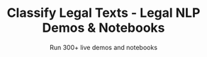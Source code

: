 ---
layout: demopagenew
title: Classify Legal Texts - Legal NLP Demos & Notebooks
seotitle: 'Legal NLP: Classify Legal Texts - John Snow Labs'
subtitle: Run 300+ live demos and notebooks
full_width: true
permalink: /legal_text_classification
key: demo
nav_key: demo
article_header:
  type: demo
license: false
mode: immersivebg
show_edit_on_github: false
show_date: false
data:
  sections:  
    - secheader: yes
      secheader:
        - subtitle: Classify Legal Texts - Live Demos & Notebooks
          activemenu: legal_text_classification
      source: yes
      source:         
        - title: Classify hundreds types of clauses (Binary - clause detected or not)
          id: legal_clauses_classification    
          image: 
              src: /assets/images/Legal_Clauses_Classification.svg
          excerpt: These models check for specific clauses in legal texts, returning them (for example, "investments", "loans", etc. ) or “other” if the clause was not found.
          actions:
          - text: Live Demo
            type: normal
            url: https://demo.johnsnowlabs.com/legal/CLASSIFY_LEGAL_CLAUSES/
          - text: Colab
            type: blue_btn
            url: https://github.com/JohnSnowLabs/spark-nlp-workshop/blob/master/legal-nlp/04.0.Clause_Document_Classification.ipynb
        - title: Classify 15 types of clauses (Multilabel)  
          id: classify_texts_15_types_legal_clauses     
          image: 
              src: /assets/images/Classify_texts_into_15_types_of_legal_clauses.svg
          excerpt: Using Multilabel Document Classification, where several classes can be assigned to a text, this demo will analyse and provide the best class or classes given an input text. This demo can be used to detect relevant clauses in a legal text.
          actions:
          - text: Live Demo
            type: normal
            url: https://demo.johnsnowlabs.com/legal/LEGMULTICLF_LEDGAR/
          - text: Colab
            type: blue_btn
            url: https://github.com/JohnSnowLabs/spark-nlp-workshop/blob/master/legal-nlp/04.0.Clause_Document_Classification.ipynb
        - title: Classify Law Stack Exchange Questions
          id: classify_law_stack_exchange_questions    
          image: 
              src: /assets/images/Classify_Law_Stack_Exchange_Questions.svg
          excerpt: This demo classifies a wide variety of legal issues. The model demonstrates remarkable proficiency in predicting `business`, `constitutional-law`, `contract-law`, `copyright`, `criminal-law`, `employment`, `liability`, `privacy`, `tax-law`, and `trademark`.
          actions:
          - text: Live Demo
            type: normal
            url: https://demo.johnsnowlabs.com/legal/CLASSIFICATION_LAW_EXCHANGE/
          - text: Colab
            type: blue_btn
            url: https://github.com/JohnSnowLabs/spark-nlp-workshop/blob/master/legal-nlp/04.0.Clause_Document_Classification.ipynb
        - title: Classify Judgements Clauses 
          id: classify_judgements_clauses      
          image: 
              src: /assets/images/Classify_Judgements_Clauses.svg
          excerpt: These models analyze and identify if a clause is a decision, talks about a legal basis, a legitimate purpose, etc. and if an argument has been started by the ECHR, Commission/Chamber, the State, Third Parties, etc.
          actions:
          - text: Live Demo
            type: normal
            url: https://demo.johnsnowlabs.com/legal/LEG_JUDGEMENTS_CLF/
          - text: Colab
            type: blue_btn
            url: https://github.com/JohnSnowLabs/spark-nlp-workshop/blob/master/legal-nlp/04.0.Clause_Document_Classification.ipynb
        - title: Classify Document into their Legal Type  
          id: classify_document_legal_type       
          image: 
              src: /assets/images/Classify_Document_into_their_Legal_Type.svg
          excerpt: This demo shows how to classify long texts / documents into a subsample of 8 different types.
          actions:
          - text: Live Demo
            type: normal
            url: https://demo.johnsnowlabs.com/legal/CLASSIFY_LEGAL_DOCUMENTS/
          - text: Colab
            type: blue_btn
            url: https://colab.research.google.com/github/JohnSnowLabs/spark-nlp-workshop/blob/master/tutorials/streamlit_notebooks/legal/CLASSIFY_LEGAL_DOCUMENTS.ipynb
        - title: Classify Swiss Judgements Documents  
          id: classify_swiss_judgements_documents       
          image: 
              src: /assets/images/Classify_Swiss_Judgements_Documents.svg
          excerpt: This demo shows how to classify Swiss Judgements documents in English, German, French, Italian into Civil Law, Insurance Law, Public Law, Social Law, Penal Law or Other.
          actions:
          - text: Live Demo
            type: normal
            url: https://demo.johnsnowlabs.com/legal/LEGCLF_SWISS_JUDGEMENTS/
          - text: Colab
            type: blue_btn
            url: https://github.com/JohnSnowLabs/spark-nlp-workshop/blob/master/legal-nlp/04.0.Clause_Document_Classification.ipynb
        - title: Determine the category of a section within a subpoena
          id: determine_category_section_within_subpoena       
          image: 
              src: /assets/images/Determine_the_category_of_a_section_within_a_subpoena.svg
          excerpt: This is a multiclass classification model designed to determine the category of a section within a subpoena. A subpoena is a formal document issued by a court, grand jury, legislative body or committee, or authorized administrative agency. It commands an individual to appear at a specific time and provide testimony, either orally or in writing, regarding the matter specified in the document.
          actions:
          - text: Live Demo
            type: normal
            url: https://demo.johnsnowlabs.com/legal/CLASSIFICATION_SUBPOENA/
          - text: Colab
            type: blue_btn
            url: https://github.com/JohnSnowLabs/spark-nlp-workshop/blob/master/legal-nlp/04.0.Clause_Document_Classification.ipynb
        - title: Legal Contract NLI
          id: legal_contract_nli       
          image: 
              src: /assets/images/Legal_Contract_NLI.svg
          excerpt: This is a text-to-text generation model (encode-decoder architecture) that has undergone fine-tuning on contract for Natural Language Inference on in-house curated dataset, aiming to streamline and expedite the contract review process. The objective of this task is to provide a system with a set of hypotheses, like “Some obligations of Agreement may survive termination,” along with a contract, and task it with classifying whether each hypothesis is entailed, contradicted, or not mentioned (neutral) by the contract.
          actions:
          - text: Live Demo
            type: normal
            url: https://demo.johnsnowlabs.com/legal/LEGGEN_CONTRACT_NLI/
          - text: Colab
            type: blue_btn
            url: https://github.com/JohnSnowLabs/spark-nlp-workshop/blob/master/legal-nlp/04.0.Clause_Document_Classification.ipynb
---